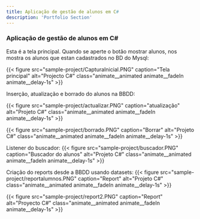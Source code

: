 ```yaml
---
title: Aplicação de gestão de alunos em C#
description: 'Portfolio Section'
---
```


### Aplicação de gestão de alunos em C#

Esta é a tela principal. Quando se aperte o botão mostrar alunos, nos mostra os alunos que estan cadastrados no BD do Mysql:


{{< figure src="sample-project/CapturaInicial.PNG" caption="Tela principal" alt="Projecto C#" class="animate__animated animate__fadeIn animate__delay-1s" >}}

Inserção, atualização e borrado do alunos na BBDD:

{{< figure src="sample-project/actualizar.PNG" caption="atualização" alt="Projeto C#" class="animate__animated animate__fadeIn animate__delay-1s" >}}

{{< figure src="sample-project/borrado.PNG" caption="Borrar" alt="Projeto C#" class="animate__animated animate__fadeIn animate__delay-1s" >}}

Listener do buscador:
{{< figure src="sample-project/buscador.PNG" caption="Buscador do alunos" alt="Projeto C#" class="animate__animated animate__fadeIn animate__delay-1s" >}}

Criação do reports desde a BBDD usando datasets:
{{< figure src="sample-project/reportalumnos.PNG" caption="Report" alt="Projeto C#" class="animate__animated animate__fadeIn animate__delay-1s" >}}

{{< figure src="sample-project/report2.PNG" caption="Report" alt="Proyecto C#" class="animate__animated animate__fadeIn animate__delay-1s"  >}}
